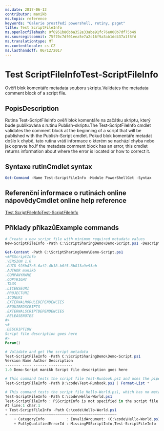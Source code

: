 ```yaml
---
ms.date: 2017-06-12
contributor: manikb
ms.topic: reference
keywords: "Galerie prostředí powershell, rutiny, psget"
title: Test ScriptFileInfo
ms.openlocfilehash: 0f6951b86bba352e33abe91fc76e000b7df75b49
ms.sourcegitcommit: 75f70c7df01eea5e7a2c16f9a3ab1dd437a1f8fd
ms.translationtype: MT
ms.contentlocale: cs-CZ
ms.lasthandoff: 06/12/2017
---
```

# <a name="test-scriptfileinfo"></a><span data-ttu-id="48d34-103">Test ScriptFileInfo</span><span class="sxs-lookup"><span data-stu-id="48d34-103">Test-ScriptFileInfo</span></span>

<span data-ttu-id="48d34-104">Ověří blok komentáře metadata souboru skriptu.</span><span class="sxs-lookup"><span data-stu-id="48d34-104">Validates the metadata comment block of a script file.</span></span>

## <a name="description"></a><span data-ttu-id="48d34-105">Popis</span><span class="sxs-lookup"><span data-stu-id="48d34-105">Description</span></span>

<span data-ttu-id="48d34-106">Rutina Test-ScriptFileInfo ověří blok komentáře na začátku skriptu, který bude publikována s rutinu Publish-skriptu.</span><span class="sxs-lookup"><span data-stu-id="48d34-106">The Test-ScriptFileInfo cmdlet validates the comment block at the beginning of a script that will be published with the Publish-Script cmdlet.</span></span>
<span data-ttu-id="48d34-107">Pokud blok komentáře metadat došlo k chybě, tato rutina vrátí informace o kterém se nachází chyba nebo jak opravte ho.</span><span class="sxs-lookup"><span data-stu-id="48d34-107">If the metadata comment block has an error, this cmdlet returns information about where the error is located or how to correct it.</span></span>

## <a name="cmdlet-syntax"></a><span data-ttu-id="48d34-108">Syntaxe rutin</span><span class="sxs-lookup"><span data-stu-id="48d34-108">Cmdlet syntax</span></span>

```powershell
Get-Command -Name Test-ScriptFileInfo -Module PowerShellGet -Syntax
```
## <a name="cmdlet-online-help-reference"></a><span data-ttu-id="48d34-109">Referenční informace o rutinách online nápovědy</span><span class="sxs-lookup"><span data-stu-id="48d34-109">Cmdlet online help reference</span></span>

[<span data-ttu-id="48d34-110">Test ScriptFileInfo</span><span class="sxs-lookup"><span data-stu-id="48d34-110">Test-ScriptFileInfo</span></span>](http://go.microsoft.com/fwlink/?LinkId=619791)

## <a name="example-commands"></a><span data-ttu-id="48d34-111">Příklady příkazů</span><span class="sxs-lookup"><span data-stu-id="48d34-111">Example commands</span></span>
```powershell
# Create a new script file with minimum required metadata values
New-ScriptFileInfo -Path C:\ScriptSharingDemo\Demo-Script.ps1 -Description "Script file description goes here"

Get-Content -Path C:\ScriptSharingDemo\Demo-Script.ps1
<#PSScriptInfo
.VERSION 1.0
.GUID 926b47c3-6af2-4b18-b6f5-8b813a9e93ab
.AUTHOR manikb
.COMPANYNAME
.COPYRIGHT
.TAGS
.LICENSEURI
.PROJECTURI
.ICONURI
.EXTERNALMODULEDEPENDENCIES
.REQUIREDSCRIPTS
.EXTERNALSCRIPTDEPENDENCIES
.RELEASENOTES
#>
<#
.DESCRIPTION
Script file description goes here
#>
Param()

# Validate and get the script metadata
Test-ScriptFileInfo -Path C:\ScriptSharingDemo\Demo-Script.ps1
Version Name Author Description
------- ---- ------ -----------
1.0 Demo-Script manikb Script file description goes here

# This command tests the script file Test-Runbook.ps1 and uses the pipeline operator to pass the results to the Format-List cmdlet to format the results.
Test-ScriptFileInfo -Path D:\code\Test-Runbook.ps1 | Format-List *

# This command tests the script file Hello-World.ps1, which has no metadata associated with it.
Test-ScriptFileInfo -Path C:\code\Hello-World.ps1
Test-ScriptFileInfo : PSScriptInfo is not specified in the script file 'C:\code\Hello-World.ps1'. You can use the Update-ScriptFileInfo with -Force or New-ScriptFileInfo cmdlet to add the PSScriptInfo to the script file.
At line:1 char:1
+ Test-ScriptFileInfo -Path C:\code\Hello-World.ps1
+ ~~~~~~~~~~~~~~~~~~~~~~~~~~~~~~~~~~~~~~~~~~~~~~~~~
    + CategoryInfo          : InvalidArgument: (C:\code\Hello-World.ps1:String) [Test-ScriptFileInfo], ArgumentException
    + FullyQualifiedErrorId : MissingPSScriptInfo,Test-ScriptFileInfo

```

